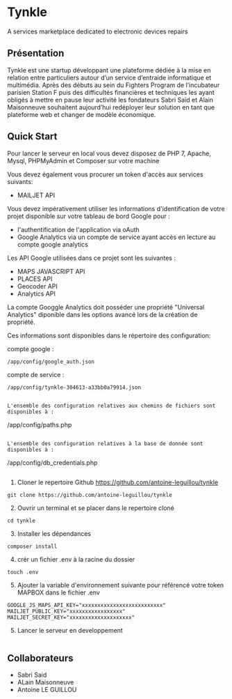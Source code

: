 # Tynkle
A services marketplace dedicated to electronic devices repairs

## Présentation

Tynkle est une startup développant une plateforme dédiée à la mise en
relation entre particuliers autour d’un service d’entraide informatique et
multimédia.
Après des débuts au sein du Fighters Program de l’incubateur parisien
Station F puis des difficultés financières et techniques les ayant obligés
à mettre en pause leur activité les fondateurs Sabri Saïd et Alain
Maisonneuve souhaitent aujourd’hui redéployer leur solution en tant que
plateforme web et changer de modèle économique.

## Quick Start

Pour lancer le serveur en local vous devez disposez de PHP 7, Apache, Mysql, PHPMyAdmin et Composer sur votre machine

Vous devez également vous procurer un token d'accès aux services suivants:
- MAILJET API

Vous devez impérativement utiliser les informations d'identification de votre projet disponible sur votre tableau de bord Google pour :
- l'authentification de l'application via oAuth
- Google Analytics via un compte de service ayant accès en lecture au compte google analytics

Les API Google utilisées dans ce projet sont les suivantes : 

- MAPS JAVASCRIPT API
- PLACES API
- Geocoder API
- Analytics API

La compte Googgle Analytics doit posséder une propriété "Universal Analytics" diponible dans les options avancé lors de la création de propriété.

Ces informations sont disponibles dans le répertoire des configuration:

compte google : 

```
/app/config/google_auth.json
```

compte de service :

```
/app/config/tynkle-304613-a33bb0a79914.json


L'ensemble des configuration relatives aux chemins de fichiers sont disponibles à :

```
/app/config/paths.php
```

L'ensemble des configuration relatives à la base de donnée sont disponibles à :

```
/app/config/db_credentials.php
```

```

1) Cloner le repertoire Github <https://github.com/antoine-leguillou/tynkle>

```
git clone https://github.com/antoine-leguillou/tynkle
```

2) Ouvrir un terminal et se placer dans le repertoire cloné

```
cd tynkle
```
3) Installer les dépendances

```
composer install
```

4) crér un fichier .env à la racine du dossier

```
touch .env
```

5) Ajouter la variable d'environnement suivante pour référencé votre token MAPBOX dans le fichier .env

```
GOOGLE_JS_MAPS_API_KEY="xxxxxxxxxxxxxxxxxxxxxxxxxx"
MAILJET_PUBLIC_KEY="xxxxxxxxxxxxxxxxx"
MAILJET_SECRET_KEY="xxxxxxxxxxxxxxxxxxxx"
```

5) Lancer le serveur en developpement

```

```


## Collaborateurs

- Sabri Said
- ALain Maisonneuve
- Antoine LE GUILLOU